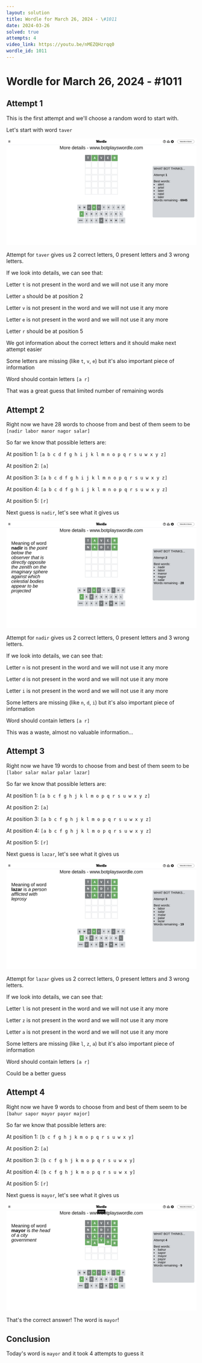 ```yaml
---
layout: solution
title: Wordle for March 26, 2024 - \#1011
date: 2024-03-26
solved: true
attempts: 4
video_link: https://youtu.be/nMEZQHzrqq0
wordle_id: 1011
---
```


# Wordle for March 26, 2024 - \#1011

## Attempt 1

This is the first attempt and we'll choose a random word to start with.

Let's start with word `taver`

![Attempt 1](2024-03-26/attempt-1.png)

Attempt for `taver` gives us 2 correct letters, 0 present letters and 3 wrong letters.

If we look into details, we can see that:

Letter `t` is not present in the word and we will not use it any more

Letter `a` should be at position 2

Letter `v` is not present in the word and we will not use it any more

Letter `e` is not present in the word and we will not use it any more

Letter `r` should be at position 5

We got information about the correct letters and it should make next attempt easier

Some letters are missing (like `t`, `v`, `e`) but it's also important piece of information

Word should contain letters `[a r]`

That was a great guess that limited number of remaining words



## Attempt 2

Right now we have 28 words to choose from and best of them seem to be `[nadir labor manor nagor salar]`

So far we know that possible letters are:

At position 1: `[a b c d f g h i j k l m n o p q r s u w x y z]`

At position 2: `[a]`

At position 3: `[a b c d f g h i j k l m n o p q r s u w x y z]`

At position 4: `[a b c d f g h i j k l m n o p q r s u w x y z]`

At position 5: `[r]`

Next guess is `nadir`, let's see what it gives us

![Attempt 2](2024-03-26/attempt-2.png)

Attempt for `nadir` gives us 2 correct letters, 0 present letters and 3 wrong letters.

If we look into details, we can see that:

Letter `n` is not present in the word and we will not use it any more

Letter `d` is not present in the word and we will not use it any more

Letter `i` is not present in the word and we will not use it any more

Some letters are missing (like `n`, `d`, `i`) but it's also important piece of information

Word should contain letters `[a r]`

This was a waste, almost no valuable information...



## Attempt 3

Right now we have 19 words to choose from and best of them seem to be `[labor salar malar palar lazar]`

So far we know that possible letters are:

At position 1: `[a b c f g h j k l m o p q r s u w x y z]`

At position 2: `[a]`

At position 3: `[a b c f g h j k l m o p q r s u w x y z]`

At position 4: `[a b c f g h j k l m o p q r s u w x y z]`

At position 5: `[r]`

Next guess is `lazar`, let's see what it gives us

![Attempt 3](2024-03-26/attempt-3.png)

Attempt for `lazar` gives us 2 correct letters, 0 present letters and 3 wrong letters.

If we look into details, we can see that:

Letter `l` is not present in the word and we will not use it any more

Letter `z` is not present in the word and we will not use it any more

Letter `a` is not present in the word and we will not use it any more

Some letters are missing (like `l`, `z`, `a`) but it's also important piece of information

Word should contain letters `[a r]`

Could be a better guess



## Attempt 4

Right now we have 9 words to choose from and best of them seem to be `[bahur sapor mayor payor major]`

So far we know that possible letters are:

At position 1: `[b c f g h j k m o p q r s u w x y]`

At position 2: `[a]`

At position 3: `[b c f g h j k m o p q r s u w x y]`

At position 4: `[b c f g h j k m o p q r s u w x y]`

At position 5: `[r]`

Next guess is `mayor`, let's see what it gives us

![Attempt 4](2024-03-26/attempt-4.png)

That's the correct answer! The word is `mayor`!

## Conclusion

Today's word is `mayor` and it took 4 attempts to guess it

